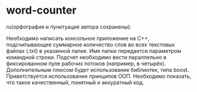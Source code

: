 # word-counter

ru(орфография и пунктуация автора сохранены):

  Необходимо написать консольное приложение на С++, подсчитывающее суммарное количество слов во всех текстовых файлах (.txt) в указанной папке. 
  Имя папки передается параметром командной строки. 
  Подсчет необходимо вести параллельно в фиксированном пуле рабочих потоков (например, в четырёх).
  Дополнительным плюсом будет использование библиотек, типа boost. 
  Приветствуется использование принципов ООП.
Необходимо показать, что такое качественный, понятный и аккуратный код.
